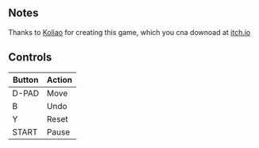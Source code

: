 ## Notes

Thanks to [Koliao](https://koliao.itch.io) for creating this game, which you cna downoad at [itch.io](https://koliao.itch.io/ot)


## Controls

| Button | Action |
| ------ | ------ |
| D-PAD  | Move   |
| B      | Undo   |
| Y      | Reset  |
| START  | Pause  |

